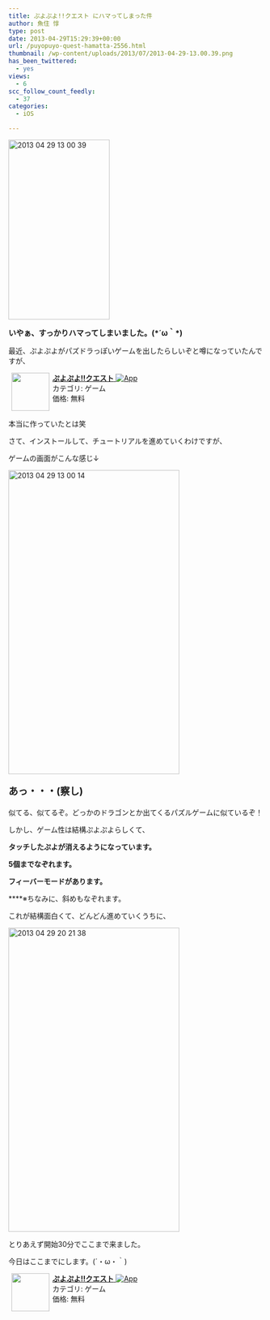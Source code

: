 ```yaml
---
title: ぷよぷよ!!クエスト にハマってしまった件
author: 魚住 惇
type: post
date: 2013-04-29T15:29:39+00:00
url: /puyopuyo-quest-hamatta-2556.html
thumbnail: /wp-content/uploads/2013/07/2013-04-29-13.00.39.png
has_been_twittered:
  - yes
views:
  - 6
scc_follow_count_feedly:
  - 37
categories:
  - iOS

---
```

<img decoding="async" loading="lazy" title="2013-04-29 13.00.39.png" src="/wp-content/uploads/2013/04/2013-04-29-13.00.39.png" alt="2013 04 29 13 00 39" width="200" height="355" border="0" />

<!--more-->

<p style="font-size: 15px;">
  <b>いやぁ、すっかりハマってしまいました。(*´ω｀*)</b>
</p></p> 

最近、ぷよぷよがパズドラっぽいゲームを出したらしいぞと噂になっていたんですが、

<a href="http://click.linksynergy.com/fs-bin/click?id=X4b77EM*hqg&subid=0&offerid=94348.1&type=10&tmpid=3910&RD_PARM0=https%3A%2F%2Fitunes.apple.com%2Fjp%2Fapp%2Fpuyopuyo%21%21kuesuto%2Fid595291824%3Fmt%3D8%2526uo%3D4&RD_PARM1=https%3A%2F%2Fitunes.apple.com%2Fjp%2Fapp%2Fpuyopuyo%21%21kuesuto%2Fid595291824%3Fmt%3D8%2526uo%3D4" rel="nofollow" target="_blank"><img decoding="async" style="margin-right: 6px;" src="http://a708.phobos.apple.com/us/r1000/061/Purple/v4/e4/b1/da/e4b1dab3-f37c-392a-e93c-4ff58a8a15b6/Icon.png" alt="" width="75" align="left" hspace="6" /><b>ぷよぷよ!!クエスト</b> <img decoding="async" style="vertical-align: text-bottom;" src="http://ax.phobos.apple.com.edgesuite.net/ja_jp/images/web/linkmaker/badge_appstore-sm.gif" alt="App" /><br /> </a>カテゴリ: ゲーム  
価格: 無料<br clear="all" /><img decoding="async" loading="lazy" src="http://ad.linksynergy.com/fs-bin/show?id=Dk8JKvDVYwE&bids=186984.200232&type=3&subid=0" alt="" width="1" height="1" border="0" /> </p> 

本当に作っていたとは笑</p> 

さて、インストールして、チュートリアルを進めていくわけですが、

ゲームの画面がこんな感じ↓</p> 

<img decoding="async" loading="lazy" title="2013-04-29 13.00.14.png" src="/wp-content/uploads/2013/04/2013-04-29-13.00.14.png" alt="2013 04 29 13 00 14" width="338" height="600" border="0" /> 

<p style="font-size: 19px;">
  <b>あっ・・・(察し)</b>
</p></p> 

似てる、似てるぞ。どっかのドラゴンとか出てくるパズルゲームに似ているぞ！

しかし、ゲーム性は結構ぷよぷよらしくて、</p> 

**タッチしたぷよが消えるようになっています。**

**5個までなぞれます。**

**フィーバーモードがあります。**

****※ちなみに、斜めもなぞれます。</p> 

これが結構面白くて、どんどん進めていくうちに、

<img decoding="async" loading="lazy" title="2013-04-29 20.21.38.png" src="/wp-content/uploads/2013/04/2013-04-29-20.21.38.png" alt="2013 04 29 20 21 38" width="338" height="600" border="0" /> 

とりあえず開始30分でここまで来ました。</p> 

今日はここまでにします。(´・ω・｀)</p> 

<a href="http://click.linksynergy.com/fs-bin/click?id=X4b77EM*hqg&subid=0&offerid=94348.1&type=10&tmpid=3910&RD_PARM0=https%3A%2F%2Fitunes.apple.com%2Fjp%2Fapp%2Fpuyopuyo%21%21kuesuto%2Fid595291824%3Fmt%3D8%2526uo%3D4&RD_PARM1=https%3A%2F%2Fitunes.apple.com%2Fjp%2Fapp%2Fpuyopuyo%21%21kuesuto%2Fid595291824%3Fmt%3D8%2526uo%3D4" rel="nofollow" target="_blank"><img decoding="async" style="margin-right: 6px;" src="http://a708.phobos.apple.com/us/r1000/061/Purple/v4/e4/b1/da/e4b1dab3-f37c-392a-e93c-4ff58a8a15b6/Icon.png" alt="" width="75" align="left" hspace="6" /><b>ぷよぷよ!!クエスト</b> <img decoding="async" style="vertical-align: text-bottom;" src="http://ax.phobos.apple.com.edgesuite.net/ja_jp/images/web/linkmaker/badge_appstore-sm.gif" alt="App" /><br /> </a>カテゴリ: ゲーム  
価格: 無料<br clear="all" /><img decoding="async" loading="lazy" src="http://ad.linksynergy.com/fs-bin/show?id=Dk8JKvDVYwE&bids=186984.200232&type=3&subid=0" alt="" width="1" height="1" border="0" />